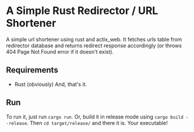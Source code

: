 # A Simple Rust Redirector / URL Shortener
A simple url shortener using rust and actix_web. It fetches urls table from redirector database and returns redirect response accordingly (or throws 404 Page Not Found error if it doesn't exist).
## Requirements
- Rust (obviously)
And, that's it.

## Run
To run it, just run `cargo run`. Or, build it in release mode using `cargo build --release`. Then `cd target/release/` and there it is. Your executable!
